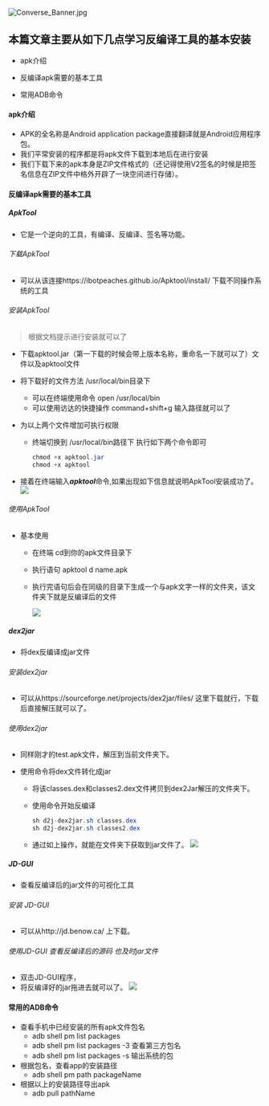  ![Converse_Banner.jpg](https://upload-images.jianshu.io/upload_images/4997216-671e69294e9cec3d.jpg?imageMogr2/auto-orient/strip%7CimageView2/2/w/1240)

## 本篇文章主要从如下几点学习反编译工具的基本安装

- apk介绍

- 反编译apk需要的基本工具

- 常用ADB命令

#### apk介绍

- APK的全名称是Android application package直接翻译就是Android应用程序包。
- 我们平常安装的程序都是将apk文件下载到本地后在进行安装
- 我们下载下来的apk本身是ZIP文件格式的（还记得使用V2签名的时候是把签名信息在ZIP文件中格外开辟了一块空间进行存储）。

#### 反编译apk需要的基本工具

##### ApkTool

- 它是一个逆向的工具，有编译、反编译、签名等功能。

###### 下载ApkTool

- 可以从该连接https://ibotpeaches.github.io/Apktool/install/ 下载不同操作系统的工具

###### 安装ApkTool

> 根据文档提示进行安装就可以了

- 下载apktool.jar（第一下载的时候会带上版本名称，重命名一下就可以了）文件以及apktool文件

- 将下载好的文件方法 /usr/local/bin目录下

  - 可以在终端使用命令 open /usr/local/bin
  - 可以使用访达的快捷操作 command+shift+g 输入路径就可以了

- 为以上两个文件增加可执行权限

  - 终端切换到 /usr/local/bin路径下 执行如下两个命令即可

    ```java
    chmod +x apktool.jar
    chmod +x apktool
    ```

- 接着在终端输入***apktool***命令,如果出现如下信息就说明ApkTool安装成功了。
   ![](https://upload-images.jianshu.io/upload_images/4997216-037609d473e257fd.jpg?imageMogr2/auto-orient/strip%7CimageView2/2/w/1240)


###### 使用ApkTool

- 基本使用

  - 在终端 cd到你的apk文件目录下

  - 执行语句 apktool d  name.apk

  - 执行完语句后会在同级的目录下生成一个与apk文字一样的文件夹，该文件夹下就是反编译后的文件

    ![](https://upload-images.jianshu.io/upload_images/4997216-a6d75d7b0e8f56f5.jpg?imageMogr2/auto-orient/strip%7CimageView2/2/w/1240)




##### dex2jar

- 将dex反编译成jar文件

###### 安装dex2jar

- 可以从https://sourceforge.net/projects/dex2jar/files/ 这里下载就行，下载后直接解压就可以了。

###### 使用dex2jar

- 同样刚才的test.apk文件，解压到当前文件夹下。

- 使用命令将dex文件转化成jar

  - 将该classes.dex和classes2.dex文件拷贝到dex2Jar解压的文件夹下。

  - 使用命令开始反编译

    ```java
    sh d2j-dex2jar.sh classes.dex
    sh d2j-dex2jar.sh classes2.dex
    ```

  - 通过如上操作，就能在文件夹下获取到jar文件了。
    ![](https://upload-images.jianshu.io/upload_images/4997216-a64866e5aae5810e.jpg?imageMogr2/auto-orient/strip%7CimageView2/2/w/1240)


##### JD-GUI
- 查看反编译后的jar文件的可视化工具
###### 安装 JD-GUI

- 可以从http://jd.benow.ca/ 上下载。

###### 使用JD-GUI 查看反编译后的源码 也及时jar文件

- 双击JD-GUI程序，
- 将反编译好的jar拖进去就可以了。
![](https://upload-images.jianshu.io/upload_images/4997216-ec7656ceff48e05c.jpg?imageMogr2/auto-orient/strip%7CimageView2/2/w/1240)


#### 常用的ADB命令

- 查看手机中已经安装的所有apk文件包名
  - adb shell pm list packages
  - adb shell pm list packages -3 查看第三方包名
  - adb shell pm list packages -s 输出系统的包
- 根据包名，查看app的安装路径
  - adb shell pm path packageName
- 根据以上的安装路径导出apk
  - adb pull pathName 